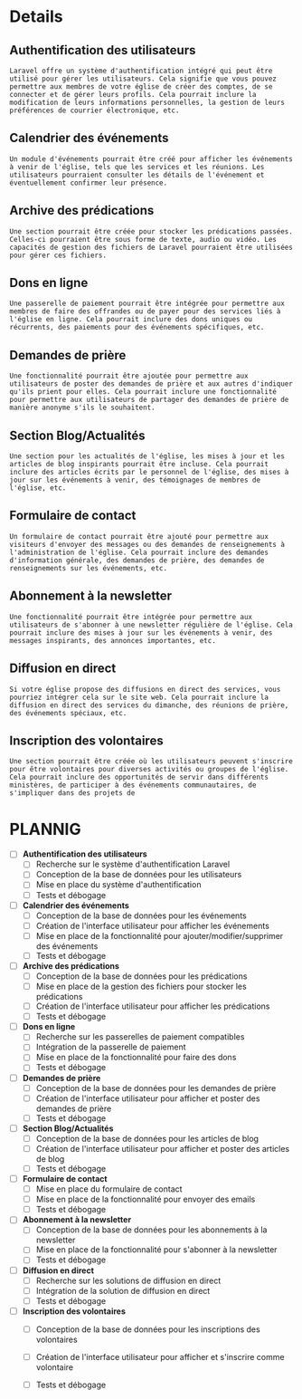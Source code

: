 # Details

## Authentification des utilisateurs
```
Laravel offre un système d'authentification intégré qui peut être utilisé pour gérer les utilisateurs. Cela signifie que vous pouvez permettre aux membres de votre église de créer des comptes, de se connecter et de gérer leurs profils. Cela pourrait inclure la modification de leurs informations personnelles, la gestion de leurs préférences de courrier électronique, etc.
```

## Calendrier des événements
```
Un module d'événements pourrait être créé pour afficher les événements à venir de l'église, tels que les services et les réunions. Les utilisateurs pourraient consulter les détails de l'événement et éventuellement confirmer leur présence.
```

## Archive des prédications
```
Une section pourrait être créée pour stocker les prédications passées. Celles-ci pourraient être sous forme de texte, audio ou vidéo. Les capacités de gestion des fichiers de Laravel pourraient être utilisées pour gérer ces fichiers.
```

## Dons en ligne
```
Une passerelle de paiement pourrait être intégrée pour permettre aux membres de faire des offrandes ou de payer pour des services liés à l'église en ligne. Cela pourrait inclure des dons uniques ou récurrents, des paiements pour des événements spécifiques, etc.
```

## Demandes de prière
```
Une fonctionnalité pourrait être ajoutée pour permettre aux utilisateurs de poster des demandes de prière et aux autres d'indiquer qu'ils prient pour elles. Cela pourrait inclure une fonctionnalité pour permettre aux utilisateurs de partager des demandes de prière de manière anonyme s'ils le souhaitent.
```

## Section Blog/Actualités
```
Une section pour les actualités de l'église, les mises à jour et les articles de blog inspirants pourrait être incluse. Cela pourrait inclure des articles écrits par le personnel de l'église, des mises à jour sur les événements à venir, des témoignages de membres de l'église, etc.
```

## Formulaire de contact
```
Un formulaire de contact pourrait être ajouté pour permettre aux visiteurs d'envoyer des messages ou des demandes de renseignements à l'administration de l'église. Cela pourrait inclure des demandes d'information générale, des demandes de prière, des demandes de renseignements sur les événements, etc.
```

## Abonnement à la newsletter
```
Une fonctionnalité pourrait être intégrée pour permettre aux utilisateurs de s'abonner à une newsletter régulière de l'église. Cela pourrait inclure des mises à jour sur les événements à venir, des messages inspirants, des annonces importantes, etc.
```

## Diffusion en direct
```
Si votre église propose des diffusions en direct des services, vous pourriez intégrer cela sur le site web. Cela pourrait inclure la diffusion en direct des services du dimanche, des réunions de prière, des événements spéciaux, etc.
```

## Inscription des volontaires
```
Une section pourrait être créée où les utilisateurs peuvent s'inscrire pour être volontaires pour diverses activités ou groupes de l'église. Cela pourrait inclure des opportunités de servir dans différents ministères, de participer à des événements communautaires, de s'impliquer dans des projets de
```


# PLANNIG
- [ ] **Authentification des utilisateurs**
    - [ ] Recherche sur le système d'authentification Laravel
    - [ ] Conception de la base de données pour les utilisateurs
    - [ ] Mise en place du système d'authentification
    - [ ] Tests et débogage

- [ ] **Calendrier des événements**
    - [ ] Conception de la base de données pour les événements
    - [ ] Création de l'interface utilisateur pour afficher les événements
    - [ ] Mise en place de la fonctionnalité pour ajouter/modifier/supprimer des événements
    - [ ] Tests et débogage

- [ ] **Archive des prédications**
    - [ ] Conception de la base de données pour les prédications
    - [ ] Mise en place de la gestion des fichiers pour stocker les prédications
    - [ ] Création de l'interface utilisateur pour afficher les prédications
    - [ ] Tests et débogage

- [ ] **Dons en ligne**
    - [ ] Recherche sur les passerelles de paiement compatibles
    - [ ] Intégration de la passerelle de paiement
    - [ ] Mise en place de la fonctionnalité pour faire des dons
    - [ ] Tests et débogage

- [ ] **Demandes de prière**
    - [ ] Conception de la base de données pour les demandes de prière
    - [ ] Création de l'interface utilisateur pour afficher et poster des demandes de prière
    - [ ] Tests et débogage

- [ ] **Section Blog/Actualités**
    - [ ] Conception de la base de données pour les articles de blog
    - [ ] Création de l'interface utilisateur pour afficher et poster des articles de blog
    - [ ] Tests et débogage

- [ ] **Formulaire de contact**
    - [ ] Mise en place du formulaire de contact
    - [ ] Mise en place de la fonctionnalité pour envoyer des emails
    - [ ] Tests et débogage

- [ ] **Abonnement à la newsletter**
    - [ ] Conception de la base de données pour les abonnements à la newsletter
    - [ ] Mise en place de la fonctionnalité pour s'abonner à la newsletter
    - [ ] Tests et débogage

- [ ] **Diffusion en direct**
    - [ ] Recherche sur les solutions de diffusion en direct
    - [ ] Intégration de la solution de diffusion en direct
    - [ ] Tests et débogage

- [ ] **Inscription des volontaires**
    - [ ] Conception de la base de données pour les inscriptions des volontaires
    - [ ] Création de l'interface utilisateur pour afficher et s'inscrire comme volontaire
    - [ ] Tests et débogage

